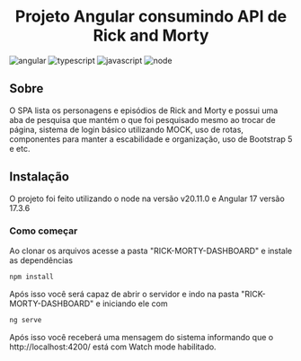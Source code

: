 [JAVASCRIPT__BADGE]: https://img.shields.io/badge/Javascript-000?style=for-the-badge&logo=javascript
[TYPESCRIPT__BADGE]: https://img.shields.io/badge/typescript-D4FAFF?style=for-the-badge&logo=typescript
[NODE__BADGE]: https://img.shields.io/badge/node.js-6DA55F?style=for-the-badge&logo=node.js&logoColor=white
[ANGULAR__BADGE]: https://img.shields.io/badge/Angular-red?style=for-the-badge&logo=angular
[BOOTSTRAP_BADGE]: (https://img.shields.io/badge/-boostrap-0D1117?style=for-the-badge&logo=bootstrap&labelColor=0D1117)

<h1 align="center" style="font-weight: bold;">Projeto Angular consumindo API de Rick and Morty</h1>

![angular][ANGULAR__BADGE]
![typescript][TYPESCRIPT__BADGE]
![javascript][JAVASCRIPT__BADGE]
![node][NODE__BADGE]

<h2 id="started">Sobre</h2>

O SPA lista os personagens e episódios de Rick and Morty e possui uma aba de pesquisa que mantém o que foi pesquisado mesmo ao trocar de página, sistema de login básico utilizando MOCK, uso de rotas, componentes para manter a escabilidade e organização, uso de Bootstrap 5 e etc.
<h2>Instalação</h2>

O projeto foi feito utilizando o node na versão v20.11.0 e Angular 17 versão 17.3.6

<h3>Como começar</h3>

Ao clonar os arquivos acesse a pasta "RICK-MORTY-DASHBOARD" e instale as dependências
```bash
npm install
```
Após isso você será capaz de abrir o servidor e indo na pasta "RICK-MORTY-DASHBOARD" e iniciando ele com

```bash
ng serve
```
Após isso você receberá uma mensagem do sistema informando que o http://localhost:4200/ está com Watch mode habilitado.
